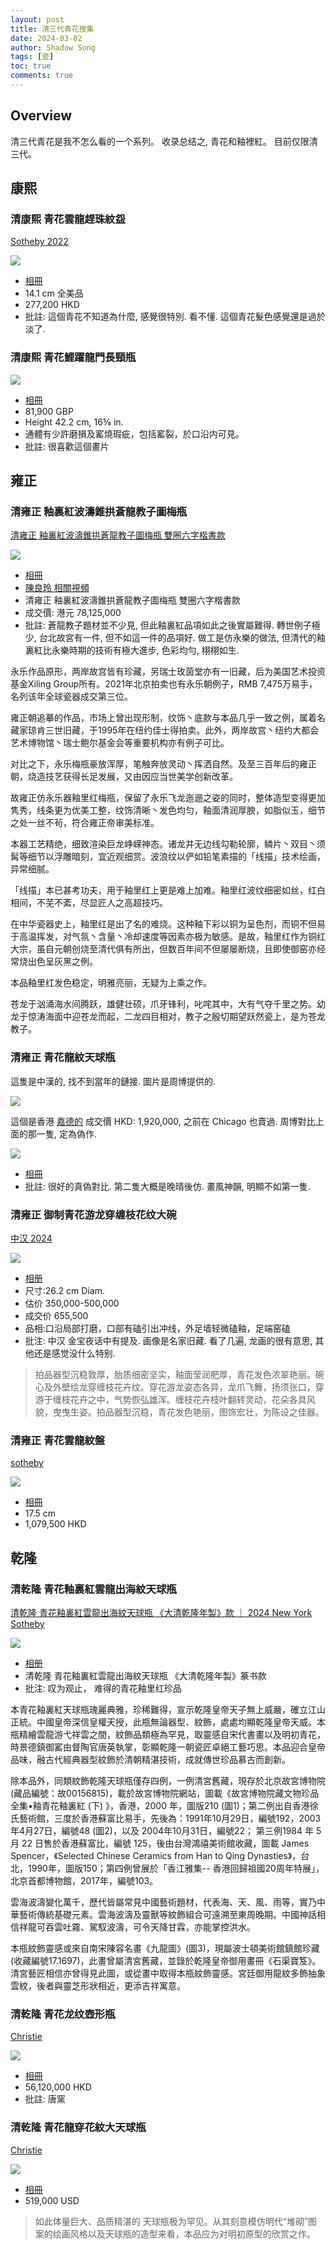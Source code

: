 ```yaml
---
layout: post
title: 清三代青花搜集
date: 2024-03-02
author: Shadow Song
tags: [瓷]
toc: true
comments: true
---
```


## Overview

清三代青花是我不怎么看的一个系列。 收录总结之, 青花和釉裡紅。  目前仅限清三代。  


## 康熙

### 清康熙 青花雲龍趕珠紋盌

[Sotheby 2022](https://www.sothebys.com/en/buy/auction/2022/china-5000-years-10/a-blue-and-white-dragon-bowl-mark-and-period-of)

![](https://lh3.googleusercontent.com/pw/AP1GczOECdj2zTqDBNCSSUEkKO22w88kkqQZCu_yJKLS0AkMaYwbDx-_ceXXjFeD8_XtI9mwX6z9_2vrftk3KBtq45SQ5L1HFENpkOf_YuZOjiks8S4UQiwD8cEZ_I5mCkSflxOttD7s3bVUa9k3M8A_Lj1V5Q=w1294-h1294-s-no-gm?authuser=0)

- [相冊](https://photos.app.goo.gl/riGQa4DwN2yoNCLo8)
- 14.1 cm 全美品
- 277,200 HKD
- 批註: 這個青花不知道為什麼, 感覺很特別. 看不懂. 這個青花髮色感覺還是過於淡了. 

### 清康熙 青花鯉躍龍門長頸瓶

![](https://lh3.googleusercontent.com/pw/AP1GczPiNP7lPGePm9y6SXPDF3Lw5dOiEWY1vt_six6qsiqIusm5p3m32FhBszmBXB5WISlQXunVOdK0YyBex7i2dkuO1qCp9iZ9bfMHBszxZJwmJn6OidoChtTk6G3lfO4-2PWqJfioizy2HfWiY1_3QVL4bg=w832-h1294-s-no-gm?authuser=0)

- [相冊](https://photos.app.goo.gl/4XC2mUCC6f62CDAS7)
- 81,900 GBP
- Height 42.2 cm, 16⅝ in.
- 通體有少許磨損及窰燒瑕疵，包括窰裂，於口沿内可見。
- 批註: 很喜歡這個畫片
	

## 雍正

### 清雍正 釉裏紅波濤錐拱蒼龍教子圖梅瓶


[清雍正 釉裏紅波濤錐拱蒼龍教子圖梅瓶 雙圈六字楷書款](https://www.christies.com.cn/zh/lot/lot-6481265)

![](https://lh3.googleusercontent.com/pw/AP1GczOBAgo-ieAZTIxufSSPClpTGLm59T8YTHj4AwivFl9JSYYnYfy9oa37vlos96utHYob1LapwnavfhvyfGrxi3P4sNkzjp5Pv8KFeA2MrhhPUfDHt5sxqHZAn2g6kX4AdoHlkAZkuQbXfCeaJ3ib3u1Onw=w970-h1294-s-no-gm?authuser=1)

- [相冊](https://photos.app.goo.gl/DjGdgsGRs1N4XJR98)
- [陳良玲 相關視頻](https://www.youtube.com/watch?v=GFsqNshIMvQ&t=42s)
- 清雍正 釉裏紅波濤錐拱蒼龍教子圖梅瓶 雙圈六字楷書款
- 成交價: 港元 78,125,000
- 批註:  蒼龍教子題材並不少見, 但此釉裏紅品項如此之後實屬難得. 轉世例子極少, 台北故宮有一件, 但不如這一件的品項好. 做工是仿永樂的做法, 但清代的釉裏紅比永樂時期的技術有極大進步, 色彩均勻, 栩栩如生. 

永乐作品原形，两岸故宫皆有珍藏，另瑞士玫茵堂亦有一旧藏，后为美国艺术投资基金Xiling Group所有。2021年北京拍卖也有永乐朝例子，RMB 7,475万易手，名列该年全球瓷器成交第三位。

雍正朝追摹的作品，市场上曾出现形制，纹饰丶底款与本品几乎一致之例，属着名藏家琼肯三世旧藏，于1995年在纽约佳士得拍卖。此外，两岸故宫丶纽约大都会艺术博物馆丶瑞士鲍尔基金会等重要机构亦有例子可比。

对比之下，永乐梅瓶豪放浑厚，笔触奔放灵动丶挥洒自然。及至三百年后的雍正朝，烧造技艺获得长足发展，又由因应当世美学创新改革。

故雍正仿永乐器釉里红梅瓶，保留了永乐飞龙迤逦之姿的同时，整体造型变得更加隽秀，线条更为优美工整，纹饰清晰丶发色均匀，釉面清润厚腴，如脂似玉，细节之处一丝不茍，符合雍正帝审美标准。

本器工艺精绝，细致渲染巨龙峥嵘神态。诸龙并无边线勾勒轮廓，鳞片丶双目丶须髯等细节以浮雕暗刻，宜近观细赏。波浪纹以俨如铅笔素描的「线描」技术绘画，异常细腻。

「线描」本已甚考功夫，用于釉里红上更是难上加难。釉里红波纹细密如丝，红白相间，不芜不紊，尽显匠人之高超技巧。

在中华瓷器史上，釉里红是出了名的难烧。这种釉下彩以铜为呈色剂，而铜不但易于高温挥发，对气氛丶含量丶冷却速度等因素亦极为敏感。是故，釉里红作为铜红大宗，虽自元朝创烧至清代俱有所出，但数百年间不但屡屡断烧，且即使御窑亦经常烧出色呈灰黑之例。

本品釉里红发色稳定，明雅亮丽，无疑为上乘之作。

苍龙于汹涌海水间腾跃，雄健壮硕，爪牙锋利，叱咤其中，大有气夺千里之势。幼龙于惊涛海面中迎苍龙而起，二龙四目相对，教子之殷切期望跃然瓷上，是为苍龙教子。


### 清雍正 青花龍紋天球瓶


這隻是中漢的, 找不到當年的鏈接. 圖片是周博提供的. 

![](https://lh3.googleusercontent.com/pw/AP1GczP0jSEuqGY4a4MGQFIjJsWyGiAVWuHt0AOnnph4rQm3ifFKu7dEzlVuDu72NQv6yuZfbZO9Ya-Goz7z7kQ4Sa-GR5HItZp555BhXXbPVQC0m7VwLMWEASzmsP9Bpb7UQRs26NAlQjEOQ4VxfA30rbBlfg=w755-h1294-s-no-gm?authuser=0)

這個是香港 [嘉德的](https://www.cguardian.com.hk/tc/auction/auction-details.php?id=379866) 成交價 HKD: 1,920,000, 之前在 Chicago 也賣過.  周博對比上面的那一隻, 定為偽作. 

![](https://lh3.googleusercontent.com/pw/AP1GczMTGrN2FrrfOnPH_hQDLIrNIMXAC4bI_5SBgpRnvtkoivNlCVOxhcwa68sDORxRe76jfd5XOda7ObjmHRE5B14SrHXIwMciQYY-clQVz1i4lBP1LdYuAS1S8RDFlmQSFvu04EOdFz2YHoeoHR6T58Gm9g=w1053-h1294-s-no-gm?authuser=0)

- [相冊](https://photos.app.goo.gl/YBYzHid67urzipfe8)
- 批註: 很好的真偽對比. 第二隻大概是晚晴後仿. 畫風神韻, 明顯不如第一隻. 


### 清雍正 御制青花游龙穿缠枝花纹大碗

[中汉 2024](http://www.johan.cn/index.php?id=34219)

![](https://lh3.googleusercontent.com/pw/AP1GczMvJHZ7gOLbQKIyCwGGhrzK2Dqb5V2lR3rMmGEgiYuNX9Z_oVI-nrCUAttu7JrhjrCPgyTA5XULZbF_0Z2r-GbAYc8Cn7CD3ZZ8xKHHFLH1C1zMXtYFkxuzjxjsvNi-zdp1OHKz7dDyqBG9EkkYVI1gkQ=w1100-h1294-s-no-gm?authuser=0)

- [相册](https://photos.app.goo.gl/3G3fPjSZzBNhcvif9)
- 尺寸:26.2 cm Diam.
- 估价	350,000-500,000
- 成交价 655,500
- 品相:口沿局部打磨，口部有磕引出冲线，外足墙轻微磕釉，足端窑磕
- 批注: 中汉 金宝夜话中有提及. 画像是名家旧藏. 看了几遍, 龙画的很有意思, 其他还是感觉没什么特别. 

> 	拍品器型沉稳敦厚，胎质细密坚实，釉面莹润肥厚，青花发色浓翠艳丽。碗心及外壁绘龙穿缠枝花卉纹。穿花游龙姿态各异，龙爪飞舞，扬须张口，穿游于缠枝花卉之中，气势恢弘雄浑。缠枝花卉枝叶翻转灵动，花朵各具风貌，曳曳生姿。拍品器型沉稳，青花发色艳丽，图饰宏壮，为陈设之佳器。

### 清雍正 青花雲龍紋盤

[sotheby](https://www.sothebys.com/en/buy/auction/2024/the-dragon-emperor-chinese-art/a-fine-blue-and-white-dragon-dish-mark-and-period)

![](https://lh3.googleusercontent.com/pw/AP1GczNqfNrStazTT3s5klIyU-1VNySDZpAtz9zLYbyulnv3UeUQ3BZHLiKcsRZCal9sRA5vBshV0-AyfuDdHhVvdCUrDfR6pcLI3wNg_XS7dmcKzabsRMk9Pknt03r4dBHO8hYLMJ7pgISFMmzOzkEJNi6Amg=w915-h1294-s-no-gm?authuser=0)

- [相冊](https://photos.app.goo.gl/xWkrMp8YNZv3dWbe7)
- 17.5 cm
- 1,079,500 HKD


## 乾隆

### 清乾隆 青花釉裏紅雲龍出海紋天球瓶 

[清乾隆 青花釉裏紅雲龍出海紋天球瓶 《大清乾隆年製》款 ｜ 2024 New York Sotheby](https://www.sothebys.com/en/buy/auction/2024/important-chinese-art/a-magnificent-and-exceptionally-rare-underglaze?locale=en)

![](https://lh3.googleusercontent.com/pw/AP1GczM8wsbTB20EBacVQkaLc5DRhwfj52oSjlcSQPfWuSODxQnFp1Q3sRPUSGE47SRwMnxMU4I85fVKQ6xm_9vCKwJ3GrLAXRO-MjNybkf_mbUDdap6iN60Cq24GDQH8-2h1BP9uQ9fO6rRk5qI1n445Sj2Jg=w1294-h1294-s-no-gm?authuser=1)

- [相册](https://photos.app.goo.gl/xT6icPTXdZXsyEjP9)
- 清乾隆 青花釉裏紅雲龍出海紋天球瓶 《大清乾隆年製》篆书款
- 批注: 叹为观止， 难得的青花釉里红珍品

本青花釉裏紅天球瓶瑰麗典雅，珍稀難得，宣示乾隆皇帝天子無上威嚴，確立江山正統。中國皇帝深信皇權天授，此瓶無論器型、紋飾，處處均顯乾隆皇帝天威。本瓶精繪雲龍游弋祥雲之間，紋飾品類極為罕見，取靈感自宋代書畫以及明初青花，時景德鎮御窰由督陶官唐英執掌，彰顯乾隆一朝瓷匠卓絕工藝巧思。本品迎合皇帝品味，融古代經典器型紋飾於清朝精湛技術，成就傳世珍品慕古而創新。



除本品外，同類紋飾乾隆天球瓶僅存四例，一例清宮舊藏，現存於北京故宮博物院 (藏品編號：故00156815)，載於故宮博物院網站，圖載《故宮博物院藏文物珍品全集•釉青花釉裏紅 (下) 》，香港，2000 年，圖版210 (圖1)；第二例出自香港徐氏藝術館，三度於香港蘇富比易手，先後為：1991年10月29日，編號192，2003年4月27日，編號48 (圖2)，以及 2004年10月31日，編號22； 第三例1984 年 5 月 22 日售於香港蘇富比，編號 125，後由台灣鴻禧美術館收藏，圖載 James Spencer，《Selected Chinese Ceramics from Han to Qing Dynasties》，台北，1990年，圖版150；第四例曾展於「香江雅集-- 香港回歸祖國20周年特展」，北京首都博物館，2017年，編號103。



雲海波濤變化萬千，歷代皆屬常見中國藝術題材，代表海、天、風、雨等，實乃中華藝術傳統基礎元素。雲海波濤及靈獸等紋飾組合可遠溯至東周晚期。中國神話相信祥龍可吞雲吐霧、駕馭波濤，可令天降甘霖，亦能掌控洪水。



本瓶紋飾靈感或來自南宋陳容名畫《九龍圖》(圖3)，現屬波士頓美術館鎮館珍藏 (收藏編號17.1697)，此畫曾屬清宮舊藏，並錄於乾隆皇帝御用畫冊《石渠寶笈》。清宮藝匠相信亦曾得見此圖，或從畫中取得本瓶紋飾靈感。宮廷御用龍紋多飾抽象雲紋，後者與靈芝形狀相近，更添吉祥寓意。

### 清乾隆 青花龙纹壺形瓶

[Christie](https://www.christies.com/en/lot/lot-5902854?ldp_breadcrumb=back)

![](https://lh3.googleusercontent.com/pw/AP1GczPh6ly_U-k0Hig8NbUqZE8UJMm4VTIgb3ipwwyBy2QA93Bx5vil-n8DTtQ9LNrL_Qg2erJ_LZEVCm2Uq_aISbS9CKzRVafUpLEHIuqcrjAgd6AlrTYAWWGlS87RXIPlY5Jto_DtzwuAsnK9TKTBS57YIA=w1016-h1294-s-no-gm?authuser=0)

- [相冊](https://photos.app.goo.gl/gRHo5caeo2BqKobTA)
- 56,120,000 HKD
- 批註: 唐窯

### 清乾隆 青花龍穿花紋大天球瓶

[Christie](https://www.christies.com/lot/lot-a-very-rare-large-blue-and-white-6221092/?from=searchresults&intObjectID=6221092&sid=ac5e0b10-31c7-4d04-95f1-f370916c2150)

![](https://lh3.googleusercontent.com/pw/AP1GczOdj_Kxfs-0cEQHUuVlRnddGrlPkEauZf_aziN-n9BUvamBs_Ggaxpsit5V69QojQrbAsYlaslDqpdRTaE3viTkjwxB_rm1PIzdmevPLM5O3TrRkJbK4MVR49FQUEEIizN_qfC7hIeA_08zK-eIqZ1OvQ=w862-h1294-s-no-gm?authuser=0)

- [相冊](https://photos.app.goo.gl/zKfdbSkZhpaEZsgN7)
- 519,000 USD

> 如此体量巨大、品质精湛的 天球瓶极为罕见。从其刻意模仿明代“堆砌”图案的绘画风格以及天球瓶的造型来看，本品应为对明初原型的欣赏之作。